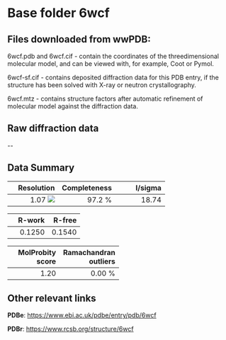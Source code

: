 # Base folder 6wcf

## Files downloaded from wwPDB:

6wcf.pdb and 6wcf.cif - contain the coordinates of the threedimensional molecular model, and can be viewed with, for example, Coot or Pymol.

6wcf-sf.cif - contains deposited diffraction data for this PDB entry, if the structure has been solved with X-ray or neutron crystallography.

6wcf.mtz - contains structure factors after automatic refinement of molecular model against the diffraction data.

## Raw diffraction data

--<br> 

## Data Summary
|   | Resolution | Completeness| I/sigma |
|---|-------------:|----------------:|--------------:|
|   |1.07 ![](https://github.com/thorn-lab/coronavirus_structural_task_force/blob/master/outreach/ang.svg)|97.2  %|<img width=50/>18.74|

|   | **R-work**| **R-free**   
|---|-------------:|----------------:|           
||0.1250|0.1540|

|   |**MolProbity<br>score**| **Ramachandran<br>outliers** 
|---|-------------:|----------------:|
||1.20|0.00 %|

## Other relevant links 
**PDBe**:  https://www.ebi.ac.uk/pdbe/entry/pdb/6wcf
 
**PDBr**: https://www.rcsb.org/structure/6wcf 

